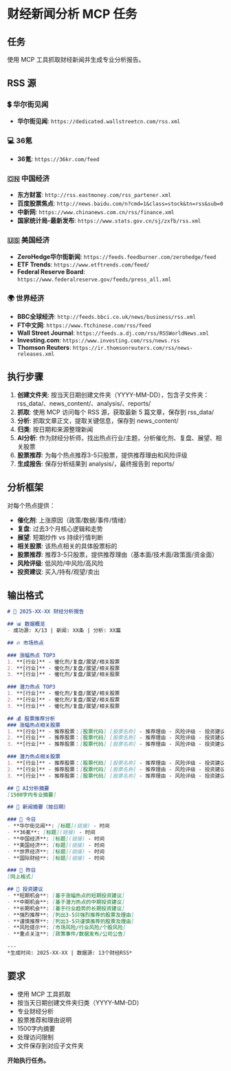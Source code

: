 # 财经新闻分析 MCP 任务

## 任务
使用 MCP 工具抓取财经新闻并生成专业分析报告。

## RSS 源

### 💲 华尔街见闻
- **华尔街见闻**: `https://dedicated.wallstreetcn.com/rss.xml`

### 💻 36氪
- **36氪**: `https://36kr.com/feed`

### 🇨🇳 中国经济
- **东方财富**: `http://rss.eastmoney.com/rss_partener.xml`
- **百度股票焦点**: `http://news.baidu.com/n?cmd=1&class=stock&tn=rss&sub=0`
- **中新网**: `https://www.chinanews.com.cn/rss/finance.xml`
- **国家统计局-最新发布**: `https://www.stats.gov.cn/sj/zxfb/rss.xml`

### 🇺🇸 美国经济
- **ZeroHedge华尔街新闻**: `https://feeds.feedburner.com/zerohedge/feed`
- **ETF Trends**: `https://www.etftrends.com/feed/`
- **Federal Reserve Board**: `https://www.federalreserve.gov/feeds/press_all.xml`

### 🌍 世界经济
- **BBC全球经济**: `http://feeds.bbci.co.uk/news/business/rss.xml`
- **FT中文网**: `https://www.ftchinese.com/rss/feed`
- **Wall Street Journal**: `https://feeds.a.dj.com/rss/RSSWorldNews.xml`
- **Investing.com**: `https://www.investing.com/rss/news.rss`
- **Thomson Reuters**: `https://ir.thomsonreuters.com/rss/news-releases.xml`

## 执行步骤
1. **创建文件夹**: 按当天日期创建文件夹（YYYY-MM-DD），包含子文件夹：rss_data/、news_content/、analysis/、reports/
2. **抓取**: 使用 MCP 访问每个 RSS 源，获取最新 5 篇文章，保存到 rss_data/
3. **分析**: 抓取文章正文，提取关键信息，保存到 news_content/
4. **归类**: 按日期和来源整理新闻
5. **AI分析**: 作为财经分析师，找出热点行业/主题，分析催化剂、复盘、展望、相关股票
6. **股票推荐**: 为每个热点推荐3-5只股票，提供推荐理由和风险评级
7. **生成报告**: 保存分析结果到 analysis/，最终报告到 reports/

## 分析框架
对每个热点提供：
- **催化剂**: 上涨原因（政策/数据/事件/情绪）
- **复盘**: 过去3个月核心逻辑和走势
- **展望**: 短期炒作 vs 持续行情判断
- **相关股票**: 该热点相关的具体股票标的
- **股票推荐**: 推荐3-5只股票，提供推荐理由（基本面/技术面/政策面/资金面）
- **风险评级**: 低风险/中风险/高风险
- **投资建议**: 买入/持有/观望/卖出

## 输出格式
```markdown
# 📅 2025-XX-XX 财经分析报告

## 📊 数据概览
- 成功源: X/13 | 新闻: XX条 | 分析: XX篇

## 🔥 市场热点

### 涨幅热点 TOP3
1. **[行业]** - 催化剂/复盘/展望/相关股票
2. **[行业]** - 催化剂/复盘/展望/相关股票  
3. **[行业]** - 催化剂/复盘/展望/相关股票

### 潜力热点 TOP3
1. **[行业]** - 催化剂/复盘/展望/相关股票
2. **[行业]** - 催化剂/复盘/展望/相关股票
3. **[行业]** - 催化剂/复盘/展望/相关股票

## 💰 股票推荐分析
### 涨幅热点相关股票
1. **[行业]** - 推荐股票：[股票代码] [股票名称] - 推荐理由 - 风险评级 - 投资建议
2. **[行业]** - 推荐股票：[股票代码] [股票名称] - 推荐理由 - 风险评级 - 投资建议
3. **[行业]** - 推荐股票：[股票代码] [股票名称] - 推荐理由 - 风险评级 - 投资建议

### 潜力热点相关股票
1. **[行业]** - 推荐股票：[股票代码] [股票名称] - 推荐理由 - 风险评级 - 投资建议
2. **[行业]** - 推荐股票：[股票代码] [股票名称] - 推荐理由 - 风险评级 - 投资建议
3. **[行业]** - 推荐股票：[股票代码] [股票名称] - 推荐理由 - 风险评级 - 投资建议

## 📝 AI分析摘要
[1500字内专业摘要]

## 📰 新闻摘要（按日期）

### 📅 今日
- **华尔街见闻**: [标题](链接) - 时间
- **36氪**: [标题](链接) - 时间
- **中国经济**: [标题](链接) - 时间
- **美国经济**: [标题](链接) - 时间
- **世界经济**: [标题](链接) - 时间
- **国际财经**: [标题](链接) - 时间

### 📅 昨日
[同上格式]

## 🎯 投资建议
- **短期机会**: [基于涨幅热点的短期投资建议]
- **中期机会**: [基于潜力热点的中期投资建议]
- **长期机会**: [基于行业趋势的长期投资建议]
- **强烈推荐**: [列出3-5只强烈推荐的股票及理由]
- **谨慎推荐**: [列出3-5只谨慎推荐的股票及理由]
- **风险提示**: [市场风险/行业风险/个股风险]
- **重点关注**: [政策事件/数据发布/公司公告]

---
*生成时间: 2025-XX-XX | 数据源: 13个财经RSS*
```

## 要求
- 使用 MCP 工具抓取
- 按当天日期创建文件夹归类（YYYY-MM-DD）
- 专业财经分析
- 股票推荐和理由说明
- 1500字内摘要
- 处理访问限制
- 文件保存到对应子文件夹

**开始执行任务。**

